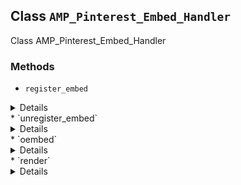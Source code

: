 ## Class `AMP_Pinterest_Embed_Handler`

Class AMP_Pinterest_Embed_Handler

### Methods
* `register_embed`

<details>

```php
public register_embed()
```

Registers embed.


</details>
* `unregister_embed`

<details>

```php
public unregister_embed()
```

Unregisters embed.


</details>
* `oembed`

<details>

```php
public oembed( $matches, $attr, $url )
```

WordPress OEmbed rendering callback.


</details>
* `render`

<details>

```php
public render( $args )
```

Gets the rendered embed markup.


</details>
